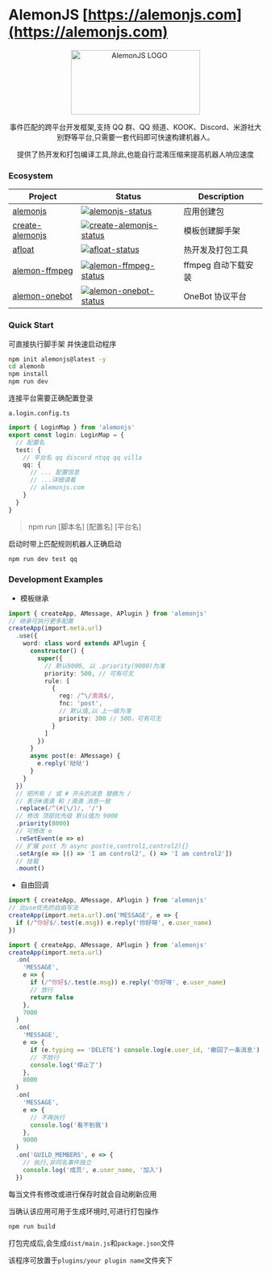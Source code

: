 # AlemonJS [https://alemonjs.com](https://alemonjs.com)

<div align="center">
  <a 
  href="https://alemonjs.com/" 
  target="_blank" 
  rel="noopener noreferrer">
  <img 
   width="256" 
   height="128"
   src="https://alemonjs.com/img/alemon.jpg" 
   alt="AlemonJS LOGO"
   >
  </a>
</div>

<div align="center">
  
事件匹配的跨平台开发框架,支持 QQ 群、QQ 频道、KOOK、Discord、米游社大别野等平台,只需要一套代码即可快速构建机器人。

提供了热开发和打包编译工具,除此,也能自行混淆压缩来提高机器人响应速度

</div>

### Ecosystem

| Project           | Status                                               | Description         |
| ----------------- | ---------------------------------------------------- | ------------------- |
| [alemonjs]        | [![alemonjs-status]][alemonjs-package]               | 应用创建包          |
| [create-alemonjs] | [![create-alemonjs-status]][create-alemonjs-package] | 模板创建脚手架      |
| [afloat]          | [![afloat-status]][afloat-package]                   | 热开发及打包工具    |
| [alemon-ffmpeg]   | [![alemon-ffmpeg-status]][alemon-ffmpeg-package]     | ffmpeg 自动下载安装 |
| [alemon-onebot]   | [![alemon-onebot-status]][alemon-onebot-package]     | OneBot 协议平台     |

<p>

[alemonjs]: https://github.com/ningmengchongshui/alemon
[alemonjs-status]: https://img.shields.io/npm/v/alemonjs.svg
[alemonjs-package]: https://www.npmjs.com/package/alemonjs

<p>

[create-alemonjs]: https://github.com/ningmengchongshui/alemon/tree/cli
[create-alemonjs-status]: https://img.shields.io/npm/v/create-alemonjs.svg
[create-alemonjs-package]: https://www.npmjs.com/package/create-alemonjs

<p>

[afloat]: https://github.com/ningmengchongshui/alemon/tree/rollup
[afloat-status]: https://img.shields.io/npm/v/afloat.svg
[afloat-package]: https://www.npmjs.com/package/afloat

<p>

[alemon-ffmpeg]: https://github.com/kongxiangyiren/alemon-ffmpeg
[alemon-ffmpeg-status]: https://img.shields.io/npm/v/alemon-ffmpeg.svg
[alemon-ffmpeg-package]: https://www.npmjs.com/package/alemon-ffmpeg

<p>

[alemon-onebot]: https://github.com/ningmengchongshui/alemon/tree/alemon-onebot
[alemon-onebot-status]: https://img.shields.io/npm/v/alemon-onebot.svg
[alemon-onebot-package]: https://www.npmjs.com/package/alemon-onebot

### Quick Start

可直接执行脚手架 并快速启动程序

```sh
npm init alemonjs@latest -y
cd alemonb
npm install
npm run dev
```

连接平台需要正确配置登录

`a.login.config.ts`

```ts
import { LoginMap } from 'alemonjs'
export const login: LoginMap = {
  // 配置名
  test: {
    // 平台名 qq discord ntqq qq villa
    qq: {
      // ... 配置信息
      // ...详细请看
      // alemonjs.com
    }
  }
}
```

> npm run [脚本名] [配置名] [平台名]

启动时带上匹配规则机器人正确启动

```sh
npm run dev test qq
```

### Development Examples

- 模板继承

```ts
import { createApp, AMessage, APlugin } from 'alemonjs'
// 继承可执行更多配置
createApp(import.meta.url)
  .use({
    word: class word extends APlugin {
      constructor() {
        super({
          // 默认9000, 以 .priority(9000)为准
          priority: 500, // 可有可无
          rule: [
            {
              reg: /^\/滴滴$/,
              fnc: 'post',
              // 默认值,以 上一级为准
              priority: 300 // 500，可有可无
            }
          ]
        })
      }
      async post(e: AMessage) {
        e.reply('哒哒')
      }
    }
  })
  // 把所有 / 或 # 开头的消息 替换为 /
  // 表示#滴滴 和 /滴滴 消息一致
  .replace(/^(#|\/)/, '/')
  // 修改 顶部优先级 默认值为 9000
  .priority(8000)
  // 可修改 e
  .reSetEvent(e => e)
  // 扩展 post 为 async post(e,control1,control2){}
  .setArg(e => [() => 'I am control2', () => 'I am control2'])
  // 挂载
  .mount()
```

- 自由回调

```ts
import { createApp, AMessage, APlugin } from 'alemonjs'
// 比use优先的自由写法
createApp(import.meta.url).on('MESSAGE', e => {
  if (/^你好$/.test(e.msg)) e.reply('你好呀', e.user_name)
})
```

```ts
import { createApp, AMessage, APlugin } from 'alemonjs'
createApp(import.meta.url)
  .on(
    'MESSAGE',
    e => {
      if (/^你好$/.test(e.msg)) e.reply('你好呀', e.user_name)
      // 放行
      return false
    },
    7000
  )
  .on(
    'MESSAGE',
    e => {
      if (e.typing == 'DELETE') console.log(e.user_id, '撤回了一条消息')
      // 不放行
      console.log('停止了')
    },
    8000
  )
  .on(
    'MESSAGE',
    e => {
      // 不再执行
      console.log('看不到我')
    },
    9000
  )
  .on('GUILD_MEMBERS', e => {
    // 执行,非同名事件独立
    console.log('成员', e.user_name, '加入')
  })
```

每当文件有修改或进行保存时就会自动刷新应用

当确认该应用可用于生成环境时,可进行打包操作

```sh
npm run build
```

打包完成后,会生成`dist/main.js`和`package.json`文件

该程序可放置于`plugins/your plugin name`文件夹下
